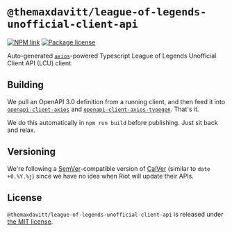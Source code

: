 # `@themaxdavitt/league-of-legends-unofficial-client-api`

[![NPM link](https://img.shields.io/npm/v/@themaxdavitt/league-of-legends-unofficial-client-api?style=flat-square)](https://npmjs.com/package/@themaxdavitt/league-of-legends-unofficial-client-api) [![Package license](https://img.shields.io/npm/l/@themaxdavitt/league-of-legends-unofficial-client-api?style=flat-square)](LICENSE) 

Auto-generated [`axios`](https://www.npmjs.com/package/axios)-powered Typescript League of Legends Unofficial Client API (LCU) client.

## Building

We pull an OpenAPI 3.0 definition from a running client, and then feed it into 
[`openapi-client-axios`](https://www.npmjs.com/package/openapi-client-axios) and [`openapi-client-axios-typegen`](https://www.npmjs.com/package/openapi-client-axios-typegen). That's it.

We do this automatically in `npm run build` before publishing. Just sit back and relax.

## Versioning

We're following a [SemVer](https://semver.org/)-compatible version of [CalVer](https://calver.org/) (similar to `date +0.%Y.%j`) since we have no idea when Riot will update their APIs.

## License

`@themaxdavitt/league-of-legends-unofficial-client-api` is released under [the MIT license](LICENSE).

